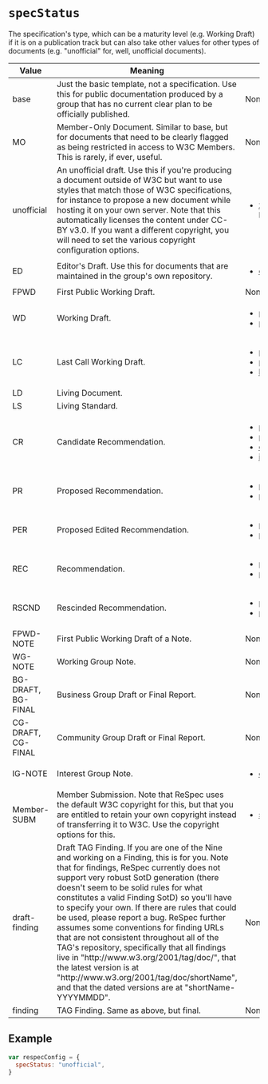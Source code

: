 # `specStatus`

The specification's type, which can be a maturity level (e.g. Working Draft) if it
is on a publication track but can also take other values for other types of documents
(e.g. "unofficial" for, well, unofficial documents).

<table>
  <thead>
    <tr>
      <th>Value</th>
      <th>Meaning</th>
      <th>Must also include</th>
    </tr>
  </thead>
  <tbody>
    <tr>
      <td>base</td>
      <td>
        Just the basic template, not a specification. Use this for public documentation produced
        by a group that has no current clear plan to be officially published.
      </td>
      <td>None.
      </td>
    </tr>
    <tr>
      <td>MO</td>
      <td>
        Member-Only Document. Similar to base, but for documents that need to be clearly
        flagged as being restricted in access to W3C Members. This is rarely, if
        ever, useful.
      </td>
      <td>None.
      </td>
    </tr>
    <tr>
      <td>unofficial</td>
      <td>
        An unofficial draft. Use this if you're producing a document outside of W3C but want
        to use styles that match those of W3C specifications, for instance to propose
        a new document while hosting it on your own server. Note that this automatically
        licenses the content under CC-BY v3.0. If you want a different copyright,
        you will need to set the various copyright configuration options.
      </td>
      <td><ul>
          <li><a href="xref">xref</a> (required only if linking built-in IDL types).</li>
        </ul>
      </td>
    </tr>
    <tr>
      <td>ED</td>
      <td>
        Editor's Draft. Use this for documents that are maintained in the group's own repository.
      </td>
      <td>
        <ul>
          <li><a href="edDraftURI">edDraftURI</a>.</li>
        </ul>
      </td>
    </tr>
    <tr>
      <td>FPWD</td>
      <td>
        First Public Working Draft.
      </td>
      <td>None.
      </td>
    </tr>
    <tr>
      <td>WD</td>
      <td>
        Working Draft.
      </td>
      <td>
        <ul>
          <li><a href="previousPublishDate">previousPublishDate</a></li>
          <li><a href="previousMaturity">previousMaturity</a>.</li>
        </ul>
      </td>
    </tr>
    <tr>
      <td>LC</td>
      <td>
        Last Call Working Draft.
      </td>
      <td>
        <ul>
          <li><a href="previousPublishDatede">previousPublishDatede</a></li>
          <li><a href="previousMaturity">previousMaturity</a></li>
          <li><a href="lcend">lcEnd</a></li>
        </ul>
      </td>
    </tr>
    <tr>
      <td>LD</td>
      <td>
        Living Document.
      </td>
      <td>
      </td>
    </tr>
    <tr>
      <td>LS</td>
      <td>
        Living Standard.
      </td>
      <td>
      </td>
    </tr>
    <tr>
      <td>CR</td>
      <td>
        Candidate Recommendation.
      </td>
      <td>
        <ul>
          <li><a href="previousPublishDate">previousPublishDate</a></li>
          <li><a href="previousMaturity">previousMaturity</a></li>
          <li><a href="crEnd">crEnd</a></li>
          <li><a href="implementationReportURI">implementationReportURI</a></li>
        </ul>
      </td>
    </tr>
    <tr>
      <td>PR</td>
      <td>
        Proposed Recommendation.
      </td>
      <td>
        <ul>
          <li><a href="previousPublishDate">previousPublishDate</a></li>
          <li><a href="previousMaturity">previousMaturity</a></li>
        </ul>
    </tr>
    <tr>
      <td>PER</td>
      <td>
        Proposed Edited Recommendation.
      </td>
      <td>
        <ul>
          <li><a href="previousPublishDate">previousPublishDate</a></li>
          <li><a href="previousMaturity">previousMaturity</a></li>
        </ul>
      </td>
    </tr>
    <tr>
      <td>REC</td>
      <td>
        Recommendation.
      </td>
      <td>
        <ul>
          <li><a href="previousPublishDate">previousPublishDate</a></li>
          <li><a href="previousMaturity">previousMaturity</a></li>
        </ul>
      </td>
    </tr>
    <tr>
      <td>RSCND</td>
      <td>
        Rescinded Recommendation.
      </td>
      <td>
        <ul>
          <li><a href="previousPublishDate">previousPublishDate</a></li>
          <li><a href="previousMaturity">previousMaturity</a></li>
      </td>
    </tr>
    <tr>
      <td>FPWD-NOTE</td>
      <td>
        First Public Working Draft of a Note.
      </td>
      <td>None.
      </td>
    </tr>
    <tr>
      <td>WG-NOTE</td>
      <td>Working Group Note.</td>
      <td>None.
      </td>
    </tr>
    <tr>
      <td>BG-DRAFT, BG-FINAL</td>
      <td>Business Group Draft or Final Report.
      </td>
      <td>None.
      </td>
    </tr>
    <tr>
      <td>CG-DRAFT, CG-FINAL</td>
      <td>Community Group Draft or Final Report.
      </td>
      <td>None.
      </td>
    </tr>
    <tr>
      <td>IG-NOTE</td>
      <td>
        Interest Group Note.
      </td>
      <td>
        <ul>
          <li><a href="charterDisclosureURI">charterDisclosureURI</a></li>
        </ul>
      </td>
    </tr>
    <tr>
      <td>Member-SUBM</td>
      <td>
        Member Submission. Note that ReSpec uses the default W3C copyright for this, but
        that you are entitled to retain your own copyright instead of transferring
        it to W3C. Use the copyright options for this.
      </td>
      <td>
       <ul>
          <li><a href="submissionCommentNumber">submissionCommentNumber</a></li>
       </ul>
      </td>
    </tr>
    <tr>
      <td>draft-finding</td>
      <td>
        Draft TAG Finding. If you are one of the Nine and working on a Finding, this is for
        you. Note that for findings, ReSpec currently does not support very robust
        SotD generation (there doesn't seem to be solid rules for what constitutes
        a valid Finding SotD) so you'll have to specify your own. If there are rules
        that could be used, please report a bug. ReSpec further assumes some conventions
        for finding URLs that are not consistent throughout all of the TAG's repository,
        specifically that all findings live in "http://www.w3.org/2001/tag/doc/",
        that the latest version is at "http://www.w3.org/2001/tag/doc/shortName",
        and that the dated versions are at "shortName-YYYYMMDD".
      </td>
      <td>None.</td>
    </tr>
    <tr>
      <td>finding</td>
      <td>
        TAG Finding. Same as above, but final.
      </td>
      <td>None.
      </td>
    </tr>
  </tbody>
</table>

## Example

```js
var respecConfig = {
  specStatus: "unofficial",
}
```
